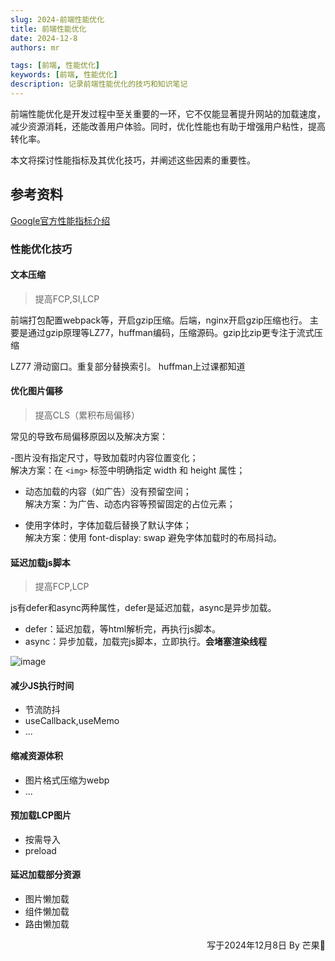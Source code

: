```yaml
---
slug: 2024-前端性能优化
title: 前端性能优化
date: 2024-12-8
authors: mr

tags: [前端, 性能优化]
keywords: [前端, 性能优化]
description: 记录前端性能优化的技巧和知识笔记
---
```


前端性能优化是开发过程中至关重要的一环，它不仅能显著提升网站的加载速度，减少资源消耗，还能改善用户体验。同时，优化性能也有助于增强用户粘性，提高转化率。

本文将探讨性能指标及其优化技巧，并阐述这些因素的重要性。

<!-- truncate -->

## 参考资料

[Google官方性能指标介绍](https://developer.chrome.com/docs/lighthouse/performance/first-contentful-paint?hl=zh-cn)

### 性能优化技巧

#### 文本压缩

> 提高FCP,SI,LCP

前端打包配置webpack等，开启gzip压缩。后端，nginx开启gzip压缩也行。
主要是通过gzip原理等LZ77，huffman编码，压缩源码。gzip比zip更专注于流式压缩

LZ77 滑动窗口。重复部分替换索引。
huffman上过课都知道

#### 优化图片偏移

> 提高CLS（累积布局偏移）

常见的导致布局偏移原因以及解决方案：

-图片没有指定尺寸，导致加载时内容位置变化；  
解决方案：在 `<img>` 标签中明确指定 width 和 height 属性；

- 动态加载的内容（如广告）没有预留空间；  
解决方案：为广告、动态内容等预留固定的占位元素；

- 使用字体时，字体加载后替换了默认字体；  
解决方案：使用 font-display: swap 避免字体加载时的布局抖动。

#### 延迟加载js脚本

> 提高FCP,LCP

js有defer和async两种属性，defer是延迟加载，async是异步加载。

- defer：延迟加载，等html解析完，再执行js脚本。
- async：异步加载，加载完js脚本，立即执行。**会堵塞渲染线程**

![image](https://html.spec.whatwg.org/images/asyncdefer.svg)

#### 减少JS执行时间

- 节流防抖
- useCallback,useMemo
- ...

#### 缩减资源体积

- 图片格式压缩为webp
- ...

#### 预加载LCP图片

- 按需导入
- preload

#### 延迟加载部分资源

- 图片懒加载
- 组件懒加载
- 路由懒加载

<p align="right">写于2024年12月8日    By 芒果🥭</p>
